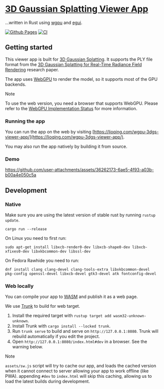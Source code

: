 # [3D Gaussian Splatting Viewer App](https://lioqing.com/wgpu-3dgs-viewer-app/)

...written in Rust using [wgpu](https://wgpu.rs/) and [egui](https://www.egui.rs/).

[![Github Pages](https://github.com/LioQing/wgpu-3dgs-viewer-app/actions/workflows/pages.yml/badge.svg)](https://github.com/LioQing/wgpu-3dgs-viewer-app/actions/workflows/pages.yml) [![CI](https://github.com/LioQing/wgpu-3dgs-viewer-app/actions/workflows/rust.yml/badge.svg)](https://github.com/LioQing/wgpu-3dgs-viewer-app/actions/workflows/rust.yml)

## Getting started

This viewer app is built for [3D Gaussian Splatting](https://en.wikipedia.org/wiki/Gaussian_splatting). It supports the PLY file format from the [3D Gaussian Splatting for Real-Time Radiance Field Rendering](https://repo-sam.inria.fr/fungraph/3d-gaussian-splatting/) research paper.

The app uses [WebGPU](https://en.wikipedia.org/wiki/WebGPU) to render the model, so it supports most of the GPU backends.

> [!NOTE]
>
> To use the web version, you need a browser that supports WebGPU. Please refer to the [WebGPU Implementation Status](https://github.com/gpuweb/gpuweb/wiki/Implementation-Status) for more information.

### Running the app

You can run the app on the web by visiting [https://lioqing.com/wgpu-3dgs-viewer-app/](https://lioqing.com/wgpu-3dgs-viewer-app/).

You may also run the app natively by building it from source.

### Demo

https://github.com/user-attachments/assets/36262173-6ae5-4f93-a03b-b00a4e050c5a

## Development

### Native

Make sure you are using the latest version of stable rust by running `rustup update`.

`cargo run --release`

On Linux you need to first run:

`sudo apt-get install libxcb-render0-dev libxcb-shape0-dev libxcb-xfixes0-dev libxkbcommon-dev libssl-dev`

On Fedora Rawhide you need to run:

`dnf install clang clang-devel clang-tools-extra libxkbcommon-devel pkg-config openssl-devel libxcb-devel gtk3-devel atk fontconfig-devel`

### Web locally

You can compile your app to [WASM](https://en.wikipedia.org/wiki/WebAssembly) and publish it as a web page.

We use [Trunk](https://trunkrs.dev/) to build for web target.

1. Install the required target with `rustup target add wasm32-unknown-unknown`.
2. Install Trunk with `cargo install --locked trunk`.
3. Run `trunk serve` to build and serve on `http://127.0.0.1:8080`. Trunk will rebuild automatically if you edit the project.
4. Open `http://127.0.0.1:8080/index.html#dev` in a browser. See the warning below.

> [!NOTE]
>
> `assets/sw.js` script will try to cache our app, and loads the cached version when it cannot connect to server allowing your app to work offline (like PWA).
> appending `#dev` to `index.html` will skip this caching, allowing us to load the latest builds during development.
